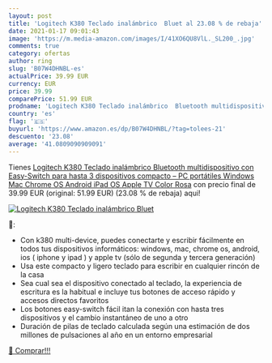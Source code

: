 ```yaml
---
layout: post
title: 'Logitech K380 Teclado inalámbrico  Bluet al 23.08 % de rebaja'
date: 2021-01-17 09:01:43
image: 'https://m.media-amazon.com/images/I/41XO6QU8VlL._SL200_.jpg'
comments: true
category: ofertas
author: ring
slug: 'B07W4DHNBL-es'
actualPrice: 39.99 EUR
currency: EUR
price: 39.99
comparePrice: 51.99 EUR
prodname: 'Logitech K380 Teclado inalámbrico  Bluetooth multidispositivo con Easy-Switch para hasta 3 dispositivos  compacto – PC  portátiles  Windows  Mac  Chrome OS  Android  iPad OS  Apple TV  Color Rosa'
country: 'es'
flag: '🇪🇸'
buyurl: 'https://www.amazon.es/dp/B07W4DHNBL/?tag=tolees-21'
descuento: '23.08'
average: '41.0809090909091'
---
```


Tienes [Logitech K380 Teclado inalámbrico  Bluetooth multidispositivo con Easy-Switch para hasta 3 dispositivos  compacto – PC  portátiles  Windows  Mac  Chrome OS  Android  iPad OS  Apple TV  Color Rosa](https://www.amazon.es/dp/B07W4DHNBL/?tag=tolees-21) con precio final de  39.99 EUR (original: 51.99 EUR) (23.08 %  de rebaja) aqui!

[![Logitech K380 Teclado inalámbrico  Bluet](https://m.media-amazon.com/images/I/41XO6QU8VlL._SL200_.jpg)](https://www.amazon.es/dp/B07W4DHNBL/?tag=tolees-21)

🔎:

- Con k380 multi-device, puedes conectarte y escribir fácilmente en todos tus dispositivos informáticos: windows, mac, chrome os, android, ios ( iphone y ipad ) y apple tv (sólo de segunda y tercera generación)
- Usa este compacto y ligero teclado para escribir en cualquier rincón de la casa
- Sea cual sea el dispositivo conectado al teclado, la experiencia de escritura es la habitual e incluye tus botones de acceso rápido y accesos directos favoritos
- Los botones easy-switch fácil itan la conexión con hasta tres dispositivos y el cambio instantáneo de uno a otro
- Duración de pilas de teclado calculada según una estimación de dos millones de pulsaciones al año en un entorno empresarial

[🛒 Comprar!!!](https://www.amazon.es/dp/B07W4DHNBL/?tag=tolees-21)
